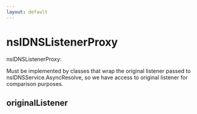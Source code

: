 ```yaml
---
layout: default
---
```


# nsIDNSListenerProxy #

nsIDNSListenerProxy:

Must be implemented by classes that wrap the original listener passed to
nsIDNSService.AsyncResolve, so we have access to original listener for
comparison purposes.


## originalListener ##
